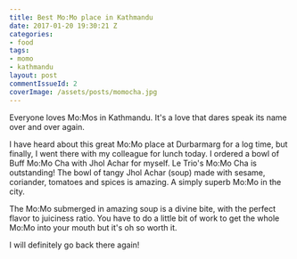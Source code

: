 ```yaml
---
title: Best Mo:Mo place in Kathmandu
date: 2017-01-20 19:30:21 Z
categories:
- food
tags:
- momo
- kathmandu
layout: post
commentIssueId: 2
coverImage: /assets/posts/momocha.jpg
---
```


Everyone loves Mo:Mos in Kathmandu. It's a love that dares speak its name over and over again.

I have heard about this great Mo:Mo place at Durbarmarg for a log time, but finally, I went there with my colleague for lunch today. I ordered a bowl of Buff Mo:Mo Cha with Jhol Achar for myself. Le Trio's Mo:Mo Cha is outstanding! The bowl of tangy Jhol Achar (soup) made with sesame, coriander, tomatoes and spices is amazing. A simply superb Mo:Mo in the city.

The Mo:Mo submerged in amazing soup is a divine bite, with the perfect flavor to juiciness ratio. You have to do a little bit of work to get the whole Mo:Mo into your mouth but it's oh so worth it.

I will definitely go back there again!
